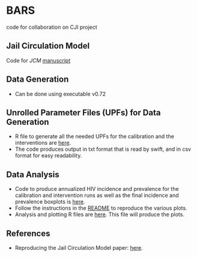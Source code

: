 # BARS
code for collaboration on CJI project
## Jail Circulation Model
Code for _JCM_ [manuscript](https://www.ncbi.nlm.nih.gov/pubmed/38026647)

## Data Generation
 - Can be done using executable v0.72

## Unrolled Parameter Files (UPFs) for Data Generation
 - R file to generate all the needed UPFs for the calibration and the interventions are [here](https://github.com/khanna7/BARS/tree/jcm-paper/transmission_model/swift_proj/data).
 - The code produces output in txt format that is read by swift, and in csv format for easy readability. 

## Data Analysis 
 - Code to produce annualized HIV incidence and prevalence for the calibration and intervention runs as well as the final incidence and prevalence boxplots is [here](https://github.com/khanna7/BARS/tree/jcm-paper/transmission_model/swift_proj/R). 
 - Follow the instructions in the [README](https://github.com/khanna7/BARS/blob/jcm-paper/transmission_model/swift_proj/R/README.md) to reproduce the various plots.
 - Analysis and plotting R files are [here](https://github.com/khanna7/BARS/tree/jcm-paper/transmission_model/swift_proj/R/12sc). This file will produce the plots.
 
## References
 - Reproducing the Jail Circulation Model paper: [here](https://docs.google.com/document/d/1EPRCsISDPPzzIEecDm73_X3vh0W88izykLYFrzLQobQ/).
